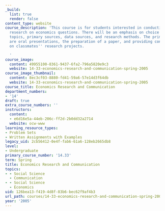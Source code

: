 ```yaml
---
_build:
  list: true
  render: false
content_type: website
course_description: 'This course is for students interested in conducting original
  research on economics questions. There will be an emphasis on choice of research
  topics, primary sources, data sources, and research methods. The primary activities
  are oral presentations, the preparation of a paper, and providing constructive feedback
  on classmates'' research projects.

  '
course_image:
  content: 49955100-8361-9437-6fa2-796a5820e9c3
  website: 14-33-economics-research-and-communication-spring-2005
course_image_thumbnail:
  content: 8ec3cf03-8880-fd41-59a6-57e14d3f64db
  website: 14-33-economics-research-and-communication-spring-2005
course_title: Economics Research and Communication
department_numbers:
- '14'
draft: true
extra_course_numbers: ''
instructors:
  content:
  - e6d16e5a-44eb-206c-ff2d-2b0dd32a2714
  website: ocw-www
learning_resource_types:
- Problem Sets
- Written Assignments with Examples
legacy_uid: 2cb56412-0e4f-fab6-61a6-128eb2665db8
level:
- Undergraduate
primary_course_number: '14.33'
term: Spring
title: Economics Research and Communication
topics:
- - Social Science
  - Communication
- - Social Science
  - Economics
uid: 126bea13-f419-4d8f-83b6-bec62f9af4b3
url_path: courses/14-33-economics-research-and-communication-spring-2005
year: '2005'
---
```

